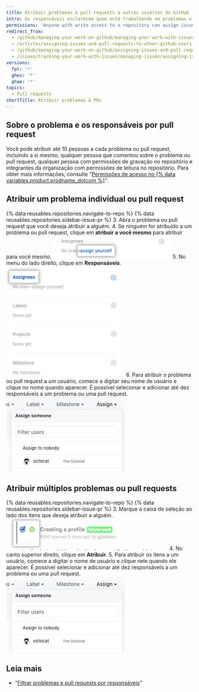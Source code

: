 ```yaml
---
title: Atribuir problemas e pull requests a outros usuários do GitHub
intro: Os responsáveis esclarecem quem está trabalhando em problemas e pull requests específicos.
permissions: 'Anyone with write access to a repository can assign issues and pull requests. {% data reusables.enterprise-accounts.emu-permission-repo %}'
redirect_from:
  - /github/managing-your-work-on-github/managing-your-work-with-issues-and-pull-requests/assigning-issues-and-pull-requests-to-other-github-users
  - /articles/assigning-issues-and-pull-requests-to-other-github-users
  - /github/managing-your-work-on-github/assigning-issues-and-pull-requests-to-other-github-users
  - /issues/tracking-your-work-with-issues/managing-issues/assigning-issues-and-pull-requests-to-other-github-users
versions:
  fpt: '*'
  ghes: '*'
  ghae: '*'
topics:
  - Pull requests
shortTitle: Atribuir problemas & PRs
---
```


## Sobre o problema e os responsáveis por pull request

Você pode atribuir até 10 pessoas a cada problema ou pull request, incluindo a si mesmo, qualquer pessoa que comentou sobre o problema ou pull request, qualquer pessoa com permissões de gravação no repositório e integrantes da organização com permissões de leitura no repositório. Para obter mais informações, consulte "[Permissões de acesso no {% data variables.product.prodname_dotcom %}](/articles/access-permissions-on-github)".

## Atribuir um problema individual ou pull request

{% data reusables.repositories.navigate-to-repo %}
{% data reusables.repositories.sidebar-issue-pr %}
3. Abra o problema ou pull request que você deseja atribuir a alguém.
4. Se ninguém for atribuído a um problema ou pull request, clique em **atribuir a você mesmo** para atribuir para você mesmo. ![O item de atribuir a si mesmo](/assets/images/help/issues/assign_yourself.png)
5. No menu do lado direito, clique em **Responsáveis**. ![O item de menu Responsáveis](/assets/images/help/issues/assignee_menu.png)
6. Para atribuir o problema ou pull request a um usuário, comece a digitar seu nome de usuário e clique no nome quando aparecer. É possível selecionar e adicionar até dez responsáveis a um problema ou uma pull request. ![Menu suspenso de atribuição de problemas](/assets/images/help/issues/issues_assigning_dropdown.png)

## Atribuir múltiplos problemas ou pull requests

{% data reusables.repositories.navigate-to-repo %}
{% data reusables.repositories.sidebar-issue-pr %}
3. Marque a caixa de seleção ao lado dos itens que deseja atribuir a alguém. ![Caixa de seleção de metadados de problemas](/assets/images/help/issues/issues_assign_checkbox.png)
4. No canto superior direito, clique em **Atribuir**.
5. Para atribuir os itens a um usuário, comece a digitar o nome de usuário e clique nele quando ele aparecer. É possível selecionar e adicionar até dez responsáveis a um problema ou uma pull request. ![Menu suspenso de atribuição de problemas](/assets/images/help/issues/issues_assigning_dropdown.png)

## Leia mais

* "[Filtrar problemas e pull requests por responsáveis](/articles/filtering-issues-and-pull-requests-by-assignees)"

